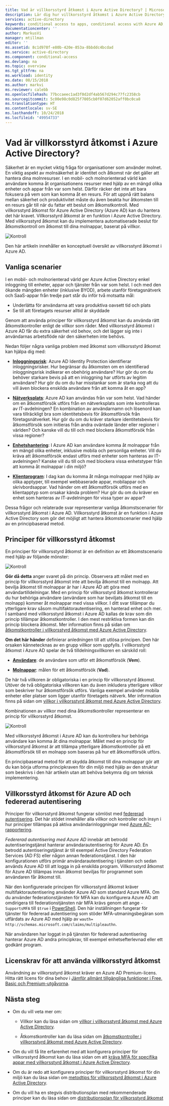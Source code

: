 ```yaml
---
title: Vad är villkorsstyrd åtkomst i Azure Active Directory? | Microsoft Docs
description: Lär dig hur villkorsstyrd åtkomst i Azure Active Directory hjälper dig att implementera beslut om automatisk åtkomst som inte bara baseras på vem som försöker få åtkomst till en resurs, utan även hur en resurs används.
services: active-directory
keywords: conditional access to apps, conditional access with Azure AD, secure access to company resources, conditional access policies
documentationcenter: ''
author: MarkusVi
manager: mtillman
editor: ''
ms.assetid: 8c1d978f-e80b-420e-853a-8bbddc4bcdad
ms.service: active-directory
ms.component: conditional-access
ms.devlang: na
ms.topic: overview
ms.tgt_pltfrm: na
ms.workload: identity
ms.date: 08/15/2018
ms.author: markvi
ms.reviewer: calebb
ms.openlocfilehash: 77bccaeec1ad3f0d2df4ab567d294c77fc2358cb
ms.sourcegitcommit: 5c00e98c0d825f7005cb0f07d62052aff0bc0ca8
ms.translationtype: HT
ms.contentlocale: sv-SE
ms.lasthandoff: 10/24/2018
ms.locfileid: "49954733"
---
```

# <a name="what-is-conditional-access-in-azure-active-directory"></a>Vad är villkorsstyrd åtkomst i Azure Active Directory?

Säkerhet är en mycket viktig fråga för organisationer som använder molnet. En viktig aspekt av molnsäkerhet är identitet och åtkomst när det gäller att hantera dina molnresurser. I en mobil- och molnorienterad värld kan användare komma åt organisationens resurser med hjälp av en mängd olika enheter och appar från var som helst. Därför räcker det inte att bara fokusera på vem som kan komma åt en resurs. För att uppnå rätt balans mellan säkerhet och produktivitet måste du även beakta hur åtkomsten till en resurs går till när du fattar ett beslut om åtkomstkontroll. Med villkorsstyrd åtkomst för Azure Active Directory (Azure AD) kan du hantera det här kravet. Villkorsstyrd åtkomst är en funktion i Azure Active Directory. Med villkorsstyrd åtkomst kan du implementera automatiserade beslut för åtkomstkontroll om åtkomst till dina molnappar, baserat på villkor. 

![Kontroll](./media/overview/81.png)

Den här artikeln innehåller en konceptuell översikt av villkorsstyrd åtkomst i Azure AD.



## <a name="common-scenarios"></a>Vanliga scenarier

I en mobil- och molnorienterad värld ger Azure Active Directory enkel inloggning till enheter, appar och tjänster från var som helst. I och med den ökande mängden enheter (inklusive BYOD), arbete utanför företagsnätverk och SaaS-appar från tredje part står du inför två motsatta mål:

- Underlätta för användarna att vara produktiva oavsett tid och plats
- Se till att företagets resurser alltid är skyddade

Genom att använda principer för villkorsstyrd åtkomst kan du använda rätt åtkomstkontroller enligt de villkor som råder. Med villkorsstyrd åtkomst i Azure AD får du extra säkerhet vid behov, och det lägger sig inte i användarnas arbetsflöde när den säkerheten inte behövs. 

Nedan följer några vanliga problem med åtkomst som villkorsstyrd åtkomst kan hjälpa dig med:



- **[Inloggningsrisk](conditions.md#sign-in-risk)**: Azure AD Identity Protection identifierar inloggningsrisker. Hur begränsar du åtkomsten om en identifierad inloggningsrisk indikerar en obehörig användare? Hur gör du om du behöver starkare bevis på att en inloggning har utförts av legitim användare? Hur gör du om du har misstankar som är starka nog att du vill även blockera enskilda användare från att komma åt en app?  

- **[Nätverksplats](location-condition.md)**: Azure AD kan användas från var som helst. Vad händer om en åtkomstförsök utförs från en nätverksplats som inte kontrolleras av IT-avdelningen? En kombination av användarnamn och lösenord kan vara tillräckligt bra som identitetsbevis för åtkomstförsök från företagsnätverket. Hur gör du om du kräver starkare identitetsbevis för åtkomstförsök som initieras från andra oväntade länder eller regioner i världen? Och kanske vill du till och med blockera åtkomstförsök från vissa regioner?  

- **[Enhetshantering](conditions.md#device-platforms)**: I Azure AD kan användare komma åt molnappar från en mängd olika enheter, inklusive mobila och personliga enheter. Vill du kräva att åtkomstförsök endast utförs med enheter som hanteras av IT-avdelningen? Kanske vill du till och med blockera vissa enhetstyper från att komma åt molnappar i din miljö? 

- **[Klientprogram](conditions.md#client-apps)**: I dag kan du komma åt många molnappar med hjälp av olika apptyper, till exempel webbaserade appar, mobilappar och skrivbordsappar. Vad händer om ett åtkomstförsök utförs med en klientapptyp som orsakar kända problem? Hur gör du om du kräver en enhet som hanteras av IT-avdelningen för vissa typer av appar? 

Dessa frågor och relaterade svar representerar vanliga åtkomstscenarier för villkorsstyrd åtkomst i Azure AD. Villkorsstyrd åtkomst är en funktion i Azure Active Directory som gör det möjligt att hantera åtkomstscenarier med hjälp av en principbaserad metod.


## <a name="conditional-access-policies"></a>Principer för villkorsstyrd åtkomst

En principer för villkorsstyrd åtkomst är en definition av ett åtkomstscenario med hjälp av följande mönster:

![Kontroll](./media/overview/10.png)

**Gör då detta** anger svaret på din princip. Observera att målet med en princip för villkorsstyrd åtkomst inte att bevilja åtkomst till en molnapp. Att bevilja åtkomst till molnappar är har i Azure AD att göra med användartilldelningar. Med en princip för villkorsstyrd åtkomst kontrollerar du hur behöriga användare (användare som har beviljats åtkomst till en molnapp) kommer åt molnappar med vissa villkor. I ditt svar tillämpar du ytterligare krav såsom multifaktorautentisering, en hanterad enhet och mer. I samband med villkorsstyrd åtkomst i Azure AD kallas de krav som din princip tillämpar åtkomstkontroller. I den mest restriktiva formen kan din princip blockera åtkomst. Mer information finns på sidan om [åtkomstkontroller i villkorsstyrd åtkomst med Azure Active Directory](controls.md).
     

**Om det här händer** definierar anledningen till att utlösa principen. Den här orsaken kännetecknas av en grupp villkor som uppfylls. I villkorsstyrd åtkomst i Azure AD spelar de två tilldelningsvillkoren en särskild roll:

- **[Användare](conditions.md#users-and-groups)**: de användare som utför ett åtkomstförsök (**Vem**). 

- **[Molnappar](conditions.md#cloud-apps)**: målen för ett åtkomstförsök (**Vad**).    

De här två villkoren är obligatoriska i en princip för villkorsstyrd åtkomst. Utöver de två obligatoriska villkoren kan du även inkludera ytterligare villkor som beskriver hur åtkomstförsök utförs. Vanliga exempel använder mobila enheter eller platser som ligger utanför företagets nätverk. Mer information finns på sidan om [villkor i villkorsstyrd åtkomst med Azure Active Directory](conditions.md).   

Kombinationen av villkor med dina åtkomstkontroller representerar en princip för villkorsstyrd åtkomst. 

![Kontroll](./media/overview/51.png)

Med villkorsstyrd åtkomst i Azure AD kan du kontrollera hur behöriga användare kan komma åt dina molnappar. Målet med en princip för villkorsstyrd åtkomst är att tillämpa ytterligare åtkomstkontroller på ett åtkomstförsök till en molnapp som baseras på hur ett åtkomstförsök utförs.

En principbaserad metod för att skydda åtkomst till dina molnappar gör att du kan börja utforma principkraven för din miljö med hjälp av den struktur som beskrivs i den här artikeln utan att behöva bekymra dig om teknisk implementering. 


## <a name="azure-ad-conditional-access-and-federated-authentication"></a>Villkorsstyrd åtkomst för Azure AD och federerad autentisering

Principer för villkorsstyrd åtkomst fungerar sömlöst med [federerad autentisering](../../security/azure-ad-choose-authn.md#federated-authentication). Det här stödet innehåller alla villkor och kontroller och insyn i hur principer tillämpas på aktiva användarinloggningar med [Azure AD-rapportering](../reports-monitoring/concept-sign-ins.md).

*Federerad autentisering med Azure AD* innebär att betrodd autentiseringstjänst hanterar användarautentisering för Azure AD. En betrodd autentiseringstjänst är till exempel Active Directory Federation Services (AD FS) eller någon annan federationstjänst. I den här konfigurationen utförs primär användarautentisering i tjänsten och sedan används Azure AD till att logga in på enskilda program. Villkorsstyrd åtkomst för Azure AD tillämpas innan åtkomst beviljas för programmet som användaren får åtkomst till. 

När den konfigurerade principen för villkorsstyrd åtkomst kräver multifaktorautentisering använder Azure AD som standard Azure MFA. Om du använder federationstjänsten för MFA kan du konfigurera Azure AD att omdirigera till federationstjänsten när MFA krävs genom att ange `-SupportsMFA` till `$true` i [PowerShell](https://docs.microsoft.com/powershell/module/msonline/set-msoldomainfederationsettings). Den här inställningen fungerar för tjänster för federerad autentisering som stöder MFA-utmaningsbegäran som utfärdats av Azure AD med hjälp av `wauth= http://schemas.microsoft.com/claims/multipleauthn`.

När användaren har loggat in på tjänsten för federerad autentisering hanterar Azure AD andra principkrav, till exempel enhetsefterlevnad eller ett godkänt program.

## <a name="license-requirements-for-using-conditional-access"></a>Licenskrav för att använda villkorsstyrd åtkomst

Användning av villkorsstyrd åtkomst kräver en Azure AD Premium-licens. Hitta rätt licens för dina behov i [Jämför allmänt tillgängliga funktioner i Free, Basic och Premium-utgåvorna](https://azure.microsoft.com/pricing/details/active-directory/).


## <a name="next-steps"></a>Nästa steg

- Om du vill veta mer om:
    - Villkor kan du läsa sidan om [villkor i villkorsstyrd åtkomst med Azure Active Directory](conditions.md).

    - Åtkomstkontroller kan du läsa sidan om [åtkomstkontroller i villkorsstyrd åtkomst med Azure Active Directory](controls.md).

- Om du vill få lite erfarenhet med att konfigurera principer för villkorsstyrd åtkomst kan du läsa sidan om att [kräva MFA för specifika appar med villkorsstyrd åtkomst i Azure Active Directory](app-based-mfa.md).

- Om du är redo att konfigurera principer för villkorsstyrd åtkomst för din miljö kan du läsa sidan om [metodtips för villkorsstyrd åtkomst i Azure Active Directory](best-practices.md). 

- Om du vill ha en stegvis distributionsplan med rekommenderade principer kan du läsa sidan om [distributionsplan för villkorsstyrd åtkomst](http://aka.ms/conditionalaccessdeploymentplan)
